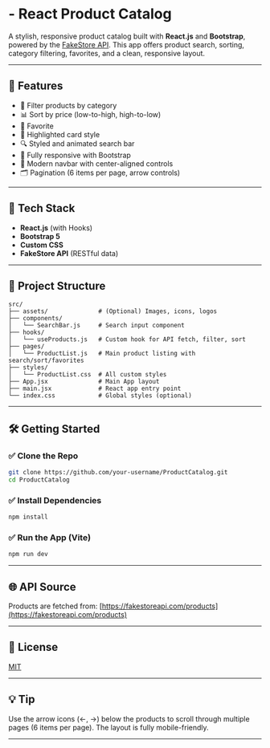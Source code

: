 #  - React Product Catalog

A stylish, responsive product catalog built with **React.js** and **Bootstrap**, powered by the [FakeStore API](https://fakestoreapi.com). This app offers product search, sorting, category filtering, favorites, and a clean, responsive layout.

---

## 🚀 Features

- 🔎 Filter products by category
- 📊 Sort by price (low-to-high, high-to-low)
- 💖 Favorite 
- 🎀 Highlighted card style 
- 🔍 Styled and animated search bar
- 📱 Fully responsive with Bootstrap
- 🌈 Modern navbar with center-aligned controls
- 🗂️ Pagination (6 items per page, arrow controls)

---

## 🧰 Tech Stack

- **React.js** (with Hooks)
- **Bootstrap 5**
- **Custom CSS**
- **FakeStore API** (RESTful data)

---

## 📁 Project Structure

```
src/
├── assets/              # (Optional) Images, icons, logos
├── components/
│   └── SearchBar.js     # Search input component
├── hooks/
│   └── useProducts.js   # Custom hook for API fetch, filter, sort
├── pages/
│   └── ProductList.js   # Main product listing with search/sort/favorites
├── styles/
│   └── ProductList.css  # All custom styles
├── App.jsx              # Main App layout
├── main.jsx             # React app entry point
└── index.css            # Global styles (optional)
```

---

## 🛠️ Getting Started

### ✅ Clone the Repo

```bash
git clone https://github.com/your-username/ProductCatalog.git
cd ProductCatalog
```

### ✅ Install Dependencies

```bash
npm install
```

### ✅ Run the App (Vite)

```bash
npm run dev
```

---

## 🌐 API Source

Products are fetched from: [https://fakestoreapi.com/products](https://fakestoreapi.com/products)

---


## 📜 License

[MIT](LICENSE)

---

## 💡 Tip

Use the arrow icons (←, →) below the products to scroll through multiple pages (6 items per page). The layout is fully mobile-friendly.

---
